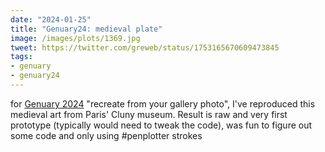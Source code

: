 ```yaml
---
date: "2024-01-25"
title: "Genuary24: medieval plate"
image: /images/plots/1369.jpg
tweet: https://twitter.com/greweb/status/1753165670609473845
tags:
- genuary
- genuary24
---
```


for [Genuary 2024](https://genuary.art) "recreate from your gallery photo", 
 I've reproduced this medieval art from Paris' Cluny museum. Result is raw and very first prototype (typically would need to tweak the code), was fun to figure out some code and only using #penplotter strokes
